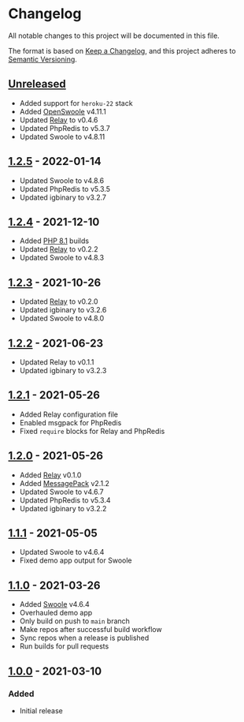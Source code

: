 # Changelog

All notable changes to this project will be documented in this file.

The format is based on [Keep a Changelog](https://keepachangelog.com/en/1.0.0/),
and this project adheres to [Semantic Versioning](https://semver.org/spec/v2.0.0.html).

## [Unreleased]
- Added support for `heroku-22` stack
- Added [OpenSwoole](https://github.com/openswoole/swoole-src) v4.11.1
- Updated [Relay](https://github.com/cachewerk) to v0.4.6
- Updated PhpRedis to v5.3.7
- Updated Swoole to v4.8.11

## [1.2.5] - 2022-01-14
- Updated Swoole to v4.8.6
- Updated PhpRedis to v5.3.5
- Updated igbinary to v3.2.7

## [1.2.4] - 2021-12-10
- Added [PHP 8.1](https://devcenter.heroku.com/changelog-items/2304) builds
- Updated [Relay](https://relaycache.com) to v0.2.2
- Updated Swoole to v4.8.3

## [1.2.3] - 2021-10-26
- Updated [Relay](https://relaycache.com) to v0.2.0
- Updated igbinary to v3.2.6
- Updated Swoole to v4.8.0

## [1.2.2] - 2021-06-23
- Updated Relay to v0.1.1
- Updated igbinary to v3.2.3

## [1.2.1] - 2021-05-26
- Added Relay configuration file
- Enabled msgpack for PhpRedis
- Fixed `require` blocks for Relay and PhpRedis

## [1.2.0] - 2021-05-26
- Added [Relay](https://relaycache.com) v0.1.0
- Added [MessagePack](https://github.com/msgpack/msgpack-php) v2.1.2
- Updated Swoole to v4.6.7
- Updated PhpRedis to v5.3.4
- Updated igbinary to v3.2.2

## [1.1.1] - 2021-05-05
- Updated Swoole to v4.6.4
- Fixed demo app output for Swoole

## [1.1.0] - 2021-03-26
- Added [Swoole](https://github.com/swoole/swoole-src) v4.6.4
- Overhauled demo app
- Only build on push to `main` branch
- Make repos after successful build workflow
- Sync repos when a release is published
- Run builds for pull requests

## [1.0.0] - 2021-03-10
### Added
- Initial release

[Unreleased]: https://github.com/cachewerk/heroku-php-extensions/compare/v1.2.5...HEAD
[1.2.5]: https://github.com/cachewerk/heroku-php-extensions/compare/v1.2.4...v1.2.5
[1.2.4]: https://github.com/cachewerk/heroku-php-extensions/compare/v1.2.3...v1.2.4
[1.2.3]: https://github.com/cachewerk/heroku-php-extensions/compare/v1.2.2...v1.2.3
[1.2.2]: https://github.com/cachewerk/heroku-php-extensions/compare/v1.2.1...v1.2.2
[1.2.1]: https://github.com/cachewerk/heroku-php-extensions/compare/v1.2.0...v1.2.1
[1.2.0]: https://github.com/cachewerk/heroku-php-extensions/compare/v1.1.1...v1.2.0
[1.1.1]: https://github.com/cachewerk/heroku-php-extensions/compare/v1.1.0...v1.1.1
[1.1.0]: https://github.com/cachewerk/heroku-php-extensions/compare/v1.0.0...v1.1.0
[1.0.0]: https://github.com/cachewerk/heroku-php-extensions/releases/tag/v1.0.0
